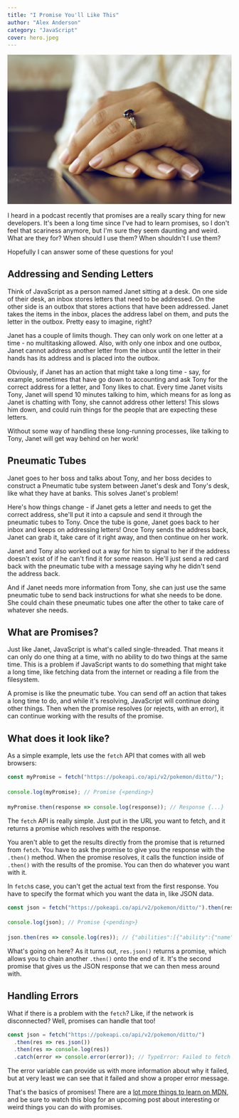 ```yaml
---
title: "I Promise You'll Like This"
author: "Alex Anderson"
category: "JavaScript"
cover: hero.jpeg
---
```


![Hero](hero.jpeg)

I heard in a podcast recently that promises are a really scary thing for new developers. It's been a long time since I've had to learn promises, so I don't feel that scariness anymore, but I'm sure they seem daunting and weird. What are they for? When should I use them? When shouldn't I use them?

Hopefully I can answer some of these questions for you!

## Addressing and Sending Letters

Think of JavaScript as a person named Janet sitting at a desk. On one side of their desk, an inbox stores letters that need to be addressed. On the other side is an outbox that stores actions that have been addressed. Janet takes the items in the inbox, places the address label on them, and puts the letter in the outbox. Pretty easy to imagine, right?

Janet has a couple of limits though. They can only work on one letter at a time - no multitasking allowed. Also, with only one inbox and one outbox, Janet cannot address another letter from the inbox until the letter in their hands has its address and is placed into the outbox.

Obviously, if Janet has an action that might take a long time - say, for example, sometimes that have go down to accounting and ask Tony for the correct address for a letter, and Tony likes to chat. Every time Janet visits Tony, Janet will spend 10 minutes talking to him, which means for as long as Janet is chatting with Tony, she cannot address other letters! This slows him down, and could ruin things for the people that are expecting these letters.

Without some way of handling these long-running processes, like talking to Tony, Janet will get way behind on her work!

## Pneumatic Tubes

Janet goes to her boss and talks about Tony, and her boss decides to construct a Pneumatic tube system between Janet's desk and Tony's desk, like what they have at banks. This solves Janet's problem!

Here's how things change - if Janet gets a letter and needs to get the correct address, she'll put it into a capsule and send it through the pneumatic tubes to Tony. Once the tube is gone, Janet goes back to her inbox and keeps on addressing letters! Once Tony sends the address back, Janet can grab it, take care of it right away, and then continue on her work.

Janet and Tony also worked out a way for him to signal to her if the address doesn't exist of if he can't find it for some reason. He'll just send a red card back with the pneumatic tube with a message saying why he didn't send the address back.

And if Janet needs more information from Tony, she can just use the same pneumatic tube to send back instructions for what she needs to be done. She could chain these pneumatic tubes one after the other to take care of whatever she needs.

## What are Promises?

Just like Janet, JavaScript is what's called single-threaded. That means it can only do one thing at a time, with no ability to do two things at the same time. This is a problem if JavaScript wants to do something that might take a long time, like fetching data from the internet or reading a file from the filesystem.

A promise is like the pneumatic tube. You can send off an action that takes a long time to do, and while it's resolving, JavaScript will continue doing other things. Then when the promise resolves (or rejects, with an error), it can continue working with the results of the promise.

## What does it look like?

As a simple example, lets use the `fetch` API that comes with all web browsers:

```javascript
const myPromise = fetch("https://pokeapi.co/api/v2/pokemon/ditto/");

console.log(myPromise); // Promise {<pending>}

myPromise.then(response => console.log(response)); // Response {...}
```

The `fetch` API is really simple. Just put in the URL you want to fetch, and it returns a promise which resolves with the response.

You aren't able to get the results directly from the promise that is returned from `fetch`. You have to ask the promise to give you the response with the `.then()` method. When the promise resolves, it calls the function inside of `.then()` with the results of the promise. You can then do whatever you want with it.

In `fetch`s case, you can't get the actual text from the first response. You have to specify the format which you want the data in, like JSON data.

```javascript
const json = fetch("https://pokeapi.co/api/v2/pokemon/ditto/").then(res => res.json());

console.log(json); // Promise {<pending>}

json.then(res => console.log(res)); // {"abilities":[{"ability":{"name":"imposter"...
```

What's going on here? As it turns out, `res.json()` returns a promise, which allows you to chain another `.then()` onto the end of it. It's the second promise that gives us the JSON response that we can then mess around with.

## Handling Errors

What if there is a problem with the `fetch`? Like, if the network is disconnected? Well, promises can handle that too!

```javascript
const json = fetch("https://pokeapi.co/api/v2/pokemon/ditto/")
  .then(res => res.json())
  .then(res => console.log(res))
  .catch(error => console.error(error)); // TypeError: Failed to fetch
```

The error variable can provide us with more information about why it failed, but at very least we can see that it failed and show a proper error message.

That's the basics of promises! There are a [lot more things to learn on MDN](https://developer.mozilla.org/en-US/docs/Web/JavaScript/Reference/Global_Objects/Promise), and be sure to watch this blog for an upcoming post about interesting or weird things you can do with promises.

